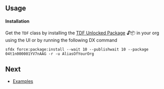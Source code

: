 ## Usage 



#### Installation

Get the ``TDF`` class by installing the [TDF Unlocked Package](https://login.salesforce.com/packaging/installPackage.apexp?p0=04t1n000001YV7nAAG) 🔓📦 in your org using the UI or by running the following DX command

    sfdx force:package:install --wait 10 --publishwait 10 --package 04t1n000001YV7nAAG -r -u AliasOfYourOrg

## Next

* [Examples](EXAMPLES.md) 
